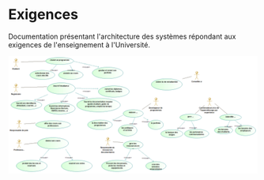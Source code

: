 # Exigences

Documentation présentant l'architecture des systèmes répondant aux exigences de l'enseignement à l'Université.

<img src="images/use_case.png" width="" height=""> </img>




